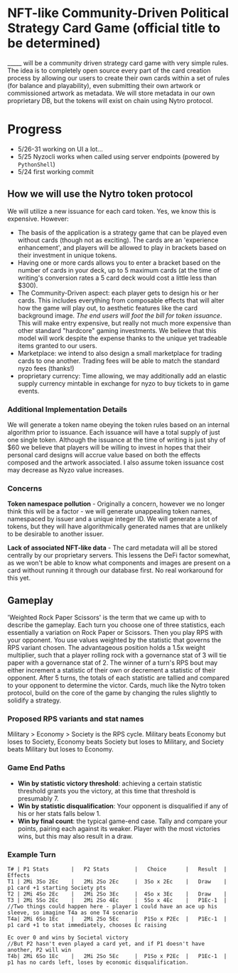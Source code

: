 # NFT-like Community-Driven Political Strategy Card Game (official title to be determined)
_____ will be a community driven strategy card game with very simple rules. The idea is to completely open source every part of the card creation process by allowing our users to create their own cards within a set of rules (for balance and playability), even submitting their own artwork or commissioned artwork as metadata. We will store metadata in our own proprietary DB, but the tokens will exist on chain using Nytro protocol.


# Progress
- 5/26-31 working on UI a lot...
- 5/25 Nyzocli works when called using server endpoints (powered by `PythonShell`)
- 5/24 first working commit

## How we will use the Nytro token protocol
We will utilize a new issuance for each card token. Yes, we know this is expensive. However:
- The basis of the application is a strategy game that can be played even without cards (though not as exciting). The cards are an 'experience enhancement', and players will be allowed to play in brackets based on their investment in unique tokens.
- Having one or more cards allows you to enter a bracket based on the number of cards in your deck, up to 5 maximum cards (at the time of writing's conversion rates a 5 card deck would cost a little less than $300).
- The Community-Driven aspect: each player gets to design his or her cards. This includes everything from composable effects that will alter how the game will play out, to aesthetic features like the card background image. _The end users will foot the bill for token issuance_. This will make entry expensive, but really not much more expensive than other standard "hardcore" gaming investments. We believe that this model will work despite the expense thanks to the unique yet tradeable items granted to our users.
- Marketplace: we intend to also design a small marketplace for trading cards to one another. Trading fees will be able to match the standard nyzo fees (thanks!) 
- proprietary currency: Time allowing, we may additionally add an elastic supply currency mintable in exchange for nyzo to buy tickets to in game events.

### Additional Implementation Details
We will generate a token name obeying the token rules based on an internal algorithm prior to issuance. Each issuance will have a total supply of just one single token. Although the issuance at the time of writing is just shy of $60 we believe that players will be willing to invest in hopes that their personal card designs will accrue value based on both the effects composed and the artwork associated. I also assume token issuance cost may decrease as Nyzo value increases.

### Concerns
**Token namespace pollution** - Originally a concern, however we no longer think this will be a factor - we will generate unappealing token names, namespaced by issuer and a unique integer ID. We will generate a lot of tokens, but they will have algorithmically generated names that are unlikely to be desirable to another issuer.

**Lack of associated NFT-like data** - The card metadata will all be stored centrally by our proprietary servers. This lessens the DeFi factor somewhat, as we won't be able to know what components and images are present on a card without running it through our database first. No real workaround for this yet.

## Gameplay
'Weighted Rock Paper Scissors' is the term that we came up with to describe the gameplay. Each turn you choose one of three statistics, each essentially a variation on Rock Paper or Scissors. Then you play RPS with your opponent. You use values weighted by the statistic that governs the RPS variant chosen. The advantageous position holds a 1.5x weight multiplier, such that a player rolling rock with a governance stat of 3 will tie paper with a governance stat of 2. The winner of a turn's RPS bout may either increment a statistic of their own or decrement a statistic of their opponent. After 5 turns, the totals of each statistic are tallied and compared to your opponent to determine the victor. Cards, much like the Nytro token protocol, build on the core of the game by changing the rules slightly to solidify a strategy.

### Proposed RPS variants and stat names
Military > Economy > Society is the RPS cycle. Military beats Economy but loses to Society, Economy beats Society but loses to Military, and Society beats Military but loses to Economy. 

### Game End Paths
- **Win by statistic victory threshold**: achieving a certain statistic threshold grants you the victory, at this time that threshold is presumably 7.
- **Win by statistic disqualification**: Your opponent is disqualified if any of his or her stats falls below 1.
- **Win by final count**: the typical game-end case. Tally and compare your points, pairing each against its weaker. Player with the most victories wins, but this may also result in a draw.

### Example Turn

```
T# | P1 Stats       |   P2 Stats        |   Choice      |   Result  |   Effects
T1 | 2Mi 3So 2Ec    |   2Mi 2So 2Ec     |  3So x 2Ec    |   Draw    |   p1 card +1 starting Society pts
T2 | 2Mi 4So 2Ec    |   2Mi 2So 3Ec     |  4So x 3Ec    |   Draw    |   
T3 | 2Mi 5So 2Ec    |   2Mi 2So 4Ec     |  5So x 4Ec    |   P1Ec-1  |
//Two things could happen here - player 1 could have an ace up his sleeve, so imagine T4a as one T4 scenario
T4a| 2Mi 6So 1Ec    |   2Mi 2So 5Ec     |  P1So x P2Ec  |   P1Ec-1  |   p1 card +1 to stat immediately, chooses Ec raising 
                                                                        Ec over 0 and wins by Societal victory
//But P2 hasn't even played a card yet, and if P1 doesn't have another, P2 will win
T4b| 2Mi 6So 1Ec    |   2Mi 2So 5Ec     |  P1So x P2Ec  |   P1Ec-1  |   p1 has no cards left, loses by economic disqualification.

```
